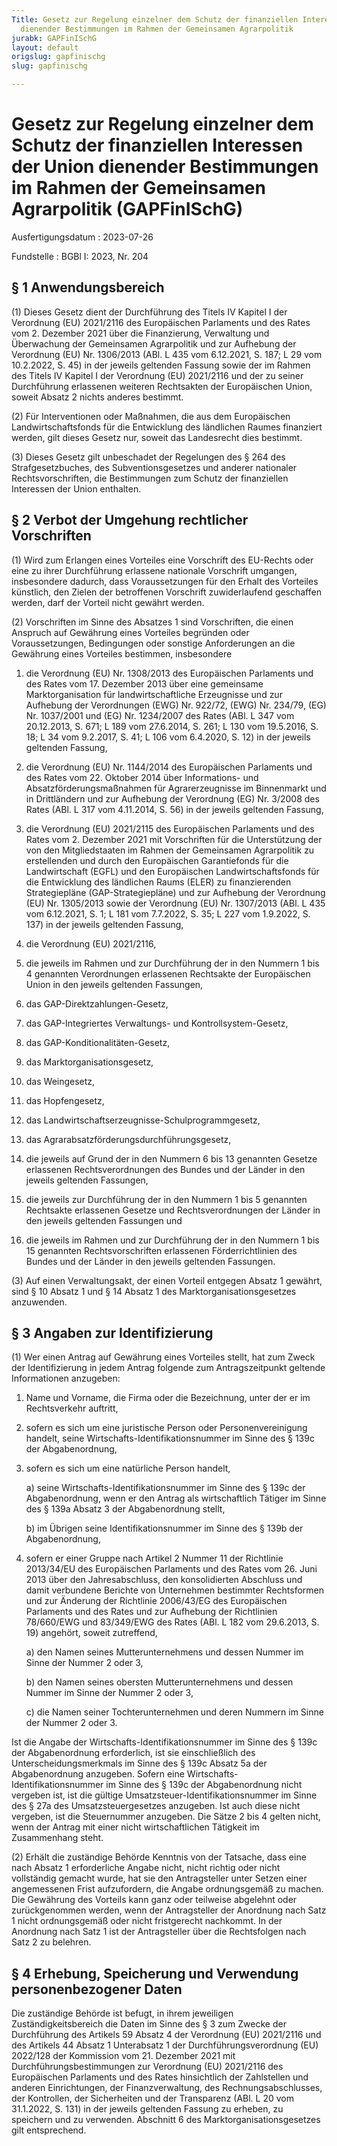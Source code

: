 ```yaml
---
Title: Gesetz zur Regelung einzelner dem Schutz der finanziellen Interessen der Union
  dienender Bestimmungen im Rahmen der Gemeinsamen Agrarpolitik
jurabk: GAPFinISchG
layout: default
origslug: gapfinischg
slug: gapfinischg

---
```


# Gesetz zur Regelung einzelner dem Schutz der finanziellen Interessen der Union dienender Bestimmungen im Rahmen der Gemeinsamen Agrarpolitik (GAPFinISchG)

Ausfertigungsdatum
:   2023-07-26

Fundstelle
:   BGBl I: 2023, Nr. 204


## § 1 Anwendungsbereich

(1) Dieses Gesetz dient der Durchführung des Titels IV Kapitel I der Verordnung (EU) 2021/2116 des Europäischen Parlaments und des Rates vom 2. Dezember 2021 über die Finanzierung, Verwaltung und Überwachung der Gemeinsamen Agrarpolitik und zur Aufhebung der Verordnung (EU) Nr. 1306/2013 (ABl. L 435 vom 6.12.2021, S. 187; L 29 vom 10.2.2022, S. 45) in der jeweils geltenden Fassung sowie der im Rahmen des Titels IV Kapitel I der Verordnung (EU) 2021/2116 und der zu seiner Durchführung erlassenen weiteren Rechtsakten der Europäischen Union, soweit Absatz 2 nichts anderes bestimmt.

(2) Für Interventionen oder Maßnahmen, die aus dem Europäischen Landwirtschaftsfonds für die Entwicklung des ländlichen Raumes finanziert werden, gilt dieses Gesetz nur, soweit das Landesrecht dies bestimmt.

(3) Dieses Gesetz gilt unbeschadet der Regelungen des § 264 des Strafgesetzbuches, des Subventionsgesetzes und anderer nationaler Rechtsvorschriften, die Bestimmungen zum Schutz der finanziellen Interessen der Union enthalten.


## § 2 Verbot der Umgehung rechtlicher Vorschriften

(1) Wird zum Erlangen eines Vorteiles eine Vorschrift des EU-Rechts oder eine zu ihrer Durchführung erlassene nationale Vorschrift umgangen, insbesondere dadurch, dass Voraussetzungen für den Erhalt des Vorteiles künstlich, den Zielen der betroffenen Vorschrift zuwiderlaufend geschaffen werden, darf der Vorteil nicht gewährt werden.

(2) Vorschriften im Sinne des Absatzes 1 sind Vorschriften, die einen Anspruch auf Gewährung eines Vorteiles begründen oder Voraussetzungen, Bedingungen oder sonstige Anforderungen an die Gewährung eines Vorteiles bestimmen, insbesondere

1.  die Verordnung (EU) Nr. 1308/2013 des Europäischen Parlaments und des Rates vom 17. Dezember 2013 über eine gemeinsame Marktorganisation für landwirtschaftliche Erzeugnisse und zur Aufhebung der Verordnungen (EWG) Nr. 922/72, (EWG) Nr. 234/79, (EG) Nr. 1037/2001 und (EG) Nr. 1234/2007 des Rates (ABl. L 347 vom 20.12.2013, S. 671; L 189 vom 27.6.2014, S. 261; L 130 vom 19.5.2016, S. 18; L 34 vom 9.2.2017, S. 41; L 106 vom 6.4.2020, S. 12) in der jeweils geltenden Fassung,


2.  die Verordnung (EU) Nr. 1144/2014 des Europäischen Parlaments und des Rates vom 22. Oktober 2014 über Informations- und Absatzförderungsmaßnahmen für Agrarerzeugnisse im Binnenmarkt und in Drittländern und zur Aufhebung der Verordnung (EG) Nr. 3/2008 des Rates (ABl. L 317 vom 4.11.2014, S. 56) in der jeweils geltenden Fassung,


3.  die Verordnung (EU) 2021/2115 des Europäischen Parlaments und des Rates vom 2. Dezember 2021 mit Vorschriften für die Unterstützung der von den Mitgliedstaaten im Rahmen der Gemeinsamen Agrarpolitik zu erstellenden und durch den Europäischen Garantiefonds für die Landwirtschaft (EGFL) und den Europäischen Landwirtschaftsfonds für die Entwicklung des ländlichen Raums (ELER) zu finanzierenden Strategiepläne (GAP-Strategiepläne) und zur Aufhebung der Verordnung (EU) Nr. 1305/2013 sowie der Verordnung (EU) Nr. 1307/2013 (ABl. L 435 vom 6.12.2021, S. 1; L 181 vom 7.7.2022, S. 35; L 227 vom 1.9.2022, S. 137) in der jeweils geltenden Fassung,


4.  die Verordnung (EU) 2021/2116,


5.  die jeweils im Rahmen und zur Durchführung der in den Nummern 1 bis 4 genannten Verordnungen erlassenen Rechtsakte der Europäischen Union in den jeweils geltenden Fassungen,


6.  das GAP-Direktzahlungen-Gesetz,


7.  das GAP-Integriertes Verwaltungs- und Kontrollsystem-Gesetz,


8.  das GAP-Konditionalitäten-Gesetz,


9.  das Marktorganisationsgesetz,


10. das Weingesetz,


11. das Hopfengesetz,


12. das Landwirtschaftserzeugnisse-Schulprogrammgesetz,


13. das Agrarabsatzförderungsdurchführungsgesetz,


14. die jeweils auf Grund der in den Nummern 6 bis 13 genannten Gesetze erlassenen Rechtsverordnungen des Bundes und der Länder in den jeweils geltenden Fassungen,


15. die jeweils zur Durchführung der in den Nummern 1 bis 5 genannten Rechtsakte erlassenen Gesetze und Rechtsverordnungen der Länder in den jeweils geltenden Fassungen und


16. die jeweils im Rahmen und zur Durchführung der in den Nummern 1 bis 15 genannten Rechtsvorschriften erlassenen Förderrichtlinien des Bundes und der Länder in den jeweils geltenden Fassungen.




(3) Auf einen Verwaltungsakt, der einen Vorteil entgegen Absatz 1 gewährt, sind § 10 Absatz 1 und § 14 Absatz 1 des Marktorganisationsgesetzes anzuwenden.


## § 3 Angaben zur Identifizierung

(1) Wer einen Antrag auf Gewährung eines Vorteiles stellt, hat zum Zweck der Identifizierung in jedem Antrag folgende zum Antragszeitpunkt geltende Informationen anzugeben:

1.  Name und Vorname, die Firma oder die Bezeichnung, unter der er im Rechtsverkehr auftritt,


2.  sofern es sich um eine juristische Person oder Personenvereinigung handelt, seine Wirtschafts-Identifikationsnummer im Sinne des § 139c der Abgabenordnung,


3.  sofern es sich um eine natürliche Person handelt,

    a)  seine Wirtschafts-Identifikationsnummer im Sinne des § 139c der Abgabenordnung, wenn er den Antrag als wirtschaftlich Tätiger im Sinne des § 139a Absatz 3 der Abgabenordnung stellt,


    b)  im Übrigen seine Identifikationsnummer im Sinne des § 139b der Abgabenordnung,





4.  sofern er einer Gruppe nach Artikel 2 Nummer 11 der Richtlinie 2013/34/EU des Europäischen Parlaments und des Rates vom 26. Juni 2013 über den Jahresabschluss, den konsolidierten Abschluss und damit verbundene Berichte von Unternehmen bestimmter Rechtsformen und zur Änderung der Richtlinie 2006/43/EG des Europäischen Parlaments und des Rates und zur Aufhebung der Richtlinien 78/660/EWG und 83/349/EWG des Rates (ABl. L 182 vom 29.6.2013, S. 19) angehört, soweit zutreffend,

    a)  den Namen seines Mutterunternehmens und dessen Nummer im Sinne der Nummer 2 oder 3,


    b)  den Namen seines obersten Mutterunternehmens und dessen Nummer im Sinne der Nummer 2 oder 3,


    c)  die Namen seiner Tochterunternehmen und deren Nummern im Sinne der Nummer 2 oder 3.






Ist die Angabe der Wirtschafts-Identifikationsnummer im Sinne des § 139c der Abgabenordnung erforderlich, ist sie einschließlich des Unterscheidungsmerkmals im Sinne des § 139c Absatz 5a der Abgabenordnung anzugeben. Sofern eine Wirtschafts-Identifikationsnummer im Sinne des § 139c der Abgabenordnung nicht vergeben ist, ist die gültige Umsatzsteuer-Identifikationsnummer im Sinne des § 27a des Umsatzsteuergesetzes anzugeben. Ist auch diese nicht vergeben, ist die Steuernummer anzugeben. Die Sätze 2 bis 4 gelten nicht, wenn der Antrag mit einer nicht wirtschaftlichen Tätigkeit im Zusammenhang steht.

(2) Erhält die zuständige Behörde Kenntnis von der Tatsache, dass eine nach Absatz 1 erforderliche Angabe nicht, nicht richtig oder nicht vollständig gemacht wurde, hat sie den Antragsteller unter Setzen einer angemessenen Frist aufzufordern, die Angabe ordnungsgemäß zu machen. Die Gewährung des Vorteils kann ganz oder teilweise abgelehnt oder zurückgenommen werden, wenn der Antragsteller der Anordnung nach Satz 1 nicht ordnungsgemäß oder nicht fristgerecht nachkommt. In der Anordnung nach Satz 1 ist der Antragsteller über die Rechtsfolgen nach Satz 2 zu belehren.


## § 4 Erhebung, Speicherung und Verwendung personenbezogener Daten

Die zuständige Behörde ist befugt, in ihrem jeweiligen Zuständigkeitsbereich die Daten im Sinne des § 3 zum Zwecke der Durchführung des Artikels 59 Absatz 4 der Verordnung (EU) 2021/2116 und des Artikels 44 Absatz 1 Unterabsatz 1 der Durchführungsverordnung (EU) 2022/128 der Kommission vom 21. Dezember 2021 mit Durchführungsbestimmungen zur Verordnung (EU) 2021/2116 des Europäischen Parlaments und des Rates hinsichtlich der Zahlstellen und anderen Einrichtungen, der Finanzverwaltung, des Rechnungsabschlusses, der Kontrollen, der Sicherheiten und der Transparenz (ABl. L 20 vom 31.1.2022, S. 131) in der jeweils geltenden Fassung zu erheben, zu speichern und zu verwenden. Abschnitt 6 des Marktorganisationsgesetzes gilt entsprechend.

